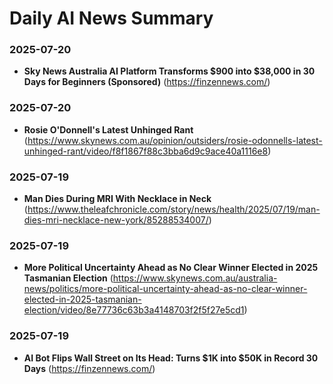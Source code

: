 # Daily AI News Summary

### 2025-07-20
- **Sky News Australia AI Platform Transforms $900 into $38,000 in 30 Days for Beginners (Sponsored)** (https://finzennews.com/)
### 2025-07-20
- **Rosie O'Donnell's Latest Unhinged Rant** (https://www.skynews.com.au/opinion/outsiders/rosie-odonnells-latest-unhinged-rant/video/f8f1867f88c3bba6d9c9ace40a1116e8)
### 2025-07-19
- **Man Dies During MRI With Necklace in Neck** (https://www.theleafchronicle.com/story/news/health/2025/07/19/man-dies-mri-necklace-new-york/85288534007/)
### 2025-07-19
- **More Political Uncertainty Ahead as No Clear Winner Elected in 2025 Tasmanian Election** (https://www.skynews.com.au/australia-news/politics/more-political-uncertainty-ahead-as-no-clear-winner-elected-in-2025-tasmanian-election/video/8e77736c63b3a4148703f2f5f27e5cd1)
### 2025-07-19
- **AI Bot Flips Wall Street on Its Head: Turns $1K into $50K in Record 30 Days** (https://finzennews.com/) 



